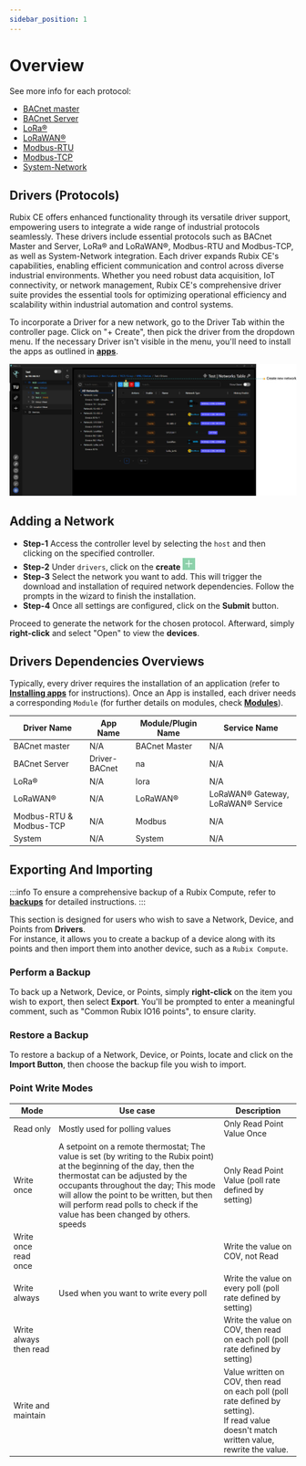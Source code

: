 ```yaml
---
sidebar_position: 1
---
```


# Overview
See more info for each protocol:

- [BACnet master](bacnet/bacnet-master/bacnet-master.md)
- [BACnet Server](bacnet/bacnet-server/bacnet-server.md)
- [LoRa®](lora/lora-raw/lora.md)
- [LoRaWAN®](lora/lorawan/lorawan.md)
- [Modbus-RTU](modbus/modbus-rtu/modbus.md)
- [Modbus-TCP](modbus/modbus-tcp/modbus.md)
- [System-Network](system/overview.md)

## Drivers (Protocols)

Rubix CE offers enhanced functionality through its versatile driver support, empowering users to integrate a wide range of industrial protocols seamlessly. These drivers include essential protocols such as BACnet Master and Server, LoRa® and LoRaWAN®, Modbus-RTU and Modbus-TCP, as well as System-Network integration. Each driver expands Rubix CE's capabilities, enabling efficient communication and control across diverse industrial environments. Whether you need robust data acquisition, IoT connectivity, or network management, Rubix CE's comprehensive driver suite provides the essential tools for optimizing operational efficiency and scalability within industrial automation and control systems.

To incorporate a Driver for a new network, go to the Driver Tab within the controller page. Click on "+ Create", then pick the driver from the dropdown menu. If the necessary Driver isn't visible in the menu, you'll need to install the apps as outlined in **[apps](../setup/apps.md)**.

![max800px](./img/driver-page.png)

## Adding a Network

* **Step-1** Access the controller level by selecting the `host` and then clicking on the specified controller.
* **Step-2** Under `drivers`, click on the **create** ![add icon](../img/apps/add-button.png)
* **Step-3** Select the network you want to add. This will trigger the download and installation of required network dependencies. Follow the prompts in the wizard to finish the installation.
* **Step-4** Once all settings are configured, click on the **Submit** button.

Proceed to generate the network for the chosen protocol. Afterward, simply **right-click** and select "Open" to view the **devices**.

## Drivers Dependencies Overviews

Typically, every driver requires the installation of an application (refer to **[Installing apps](../setup/apps.md)** for instructions). Once an App is installed, each driver needs a corresponding `Module` (for further details on modules, check **[Modules](../setup/Modules.md)**).


| Driver Name             | App Name      | Module/Plugin Name | Service Name                     |
|-------------------------|---------------|--------------------|----------------------------------|
| BACnet master           | N/A           | BACnet Master      | N/A                              |
| BACnet Server           | Driver-BACnet | na                 | N/A                              |
| LoRa®                    | N/A           | lora               | N/A                              |
| LoRaWAN®                 | N/A           | LoRaWAN®            | LoRaWAN® Gateway, LoRaWAN® Service |
| Modbus-RTU & Modbus-TCP | N/A           | Modbus             | N/A                              |
| System                  | N/A           | System             | N/A                              |



## Exporting And Importing 

:::info
To ensure a comprehensive backup of a Rubix Compute, refer to **[backups](../setup/snapshots.md)** for detailed instructions.
:::

This section is designed for users who wish to save a Network, Device, and Points from **Drivers**. <br/> 
For instance, it allows you to create a backup of a device along with its points and then import them into another device, such as a `Rubix Compute`.

### Perform a Backup

To back up a Network, Device, or Points, simply **right-click** on the item you wish to export, then select **Export**. You'll be prompted to enter a meaningful comment, such as "Common Rubix IO16 points", to ensure clarity.

### Restore a Backup

To restore a backup of a Network, Device, or Points, locate and click on the **Import Button**, then choose the backup file you wish to import.


### Point Write Modes

| Mode                   | Use case                                                                                                   | Description                                                                                                                                                   | 
|------------------------|------------------------------------------------------------------------------------------------------------|---------------------------------------------------------------------------------------------------------------------------------------------------------------|
| Read only              | Mostly used for polling values                                                                             | Only Read Point Value Once                                                                                                                                   |
| Write once             | A setpoint on a remote thermostat; The value is set (by writing to the Rubix point) at the beginning of the day, then the thermostat can be adjusted by the occupants throughout the day;  This mode will allow the point to be written, but then will perform read polls to check if the value has been changed by others. speeds                                                                     | Only Read Point Value (poll rate defined by setting)                                                                                                         |
| Write once read once   |  | Write the value on COV, not Read                                                                                                                           |
| Write always           | Used when you want to write every poll                                                                     | Write the value on every poll (poll rate defined by setting)                                                                                                 |
| Write always then read |                                                                                                            | Write the value on COV, then read on each poll (poll rate defined by setting)                                                                                |
| Write and maintain     |                                                                                                            | Value written on COV, then read on each poll (poll rate defined by setting). <br/> If read value doesn't match written value, rewrite the value. |
